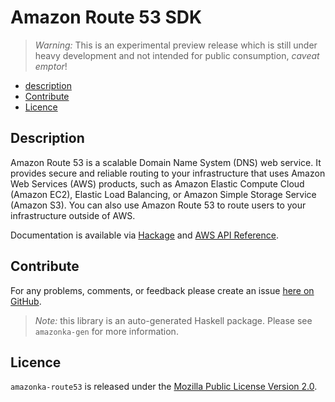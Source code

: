 # Amazon Route 53 SDK

> _Warning:_ This is an experimental preview release which is still under heavy development and not intended for public consumption, _caveat emptor_!

* [description](#description)
* [Contribute](#contribute)
* [Licence](#licence)

## Description

Amazon Route 53 is a scalable Domain Name System (DNS) web service. It provides secure and reliable routing to your infrastructure that uses Amazon Web Services (AWS) products, such as Amazon Elastic Compute Cloud (Amazon EC2), Elastic Load Balancing, or Amazon Simple Storage Service (Amazon S3). You can also use Amazon Route 53 to route users to your infrastructure outside of AWS.

Documentation is available via [Hackage](http://hackage.haskell.org/package/amazonka-route53)
and [AWS API Reference]().


## Contribute

For any problems, comments, or feedback please create an issue [here on GitHub](https://github.com/brendanhay/amazonka/issues).

> _Note:_ this library is an auto-generated Haskell package. Please see `amazonka-gen` for more information.


## Licence

`amazonka-route53` is released under the [Mozilla Public License Version 2.0](http://www.mozilla.org/MPL/).
